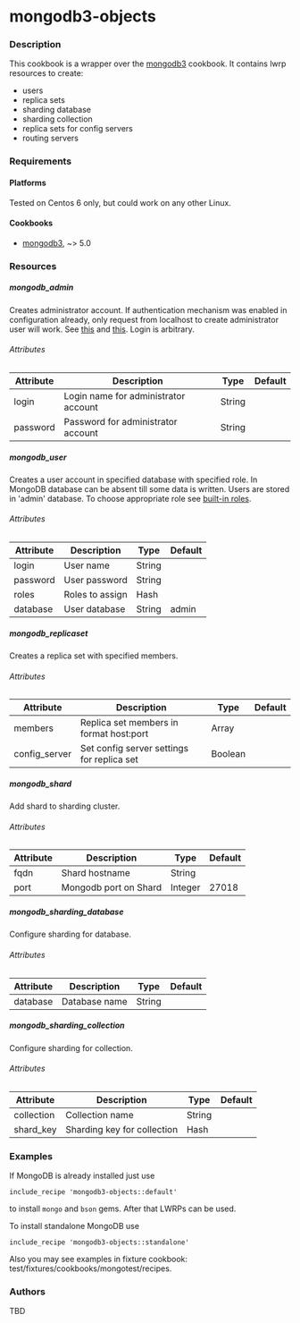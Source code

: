 # mongodb3-objects

### Description

This cookbook is a wrapper over the [mongodb3](https://supermarket.chef.io/cookbooks/mongodb3) cookbook. It contains lwrp resources to create:
* users
* replica sets
* sharding database
* sharding collection
* replica sets for config servers
* routing servers

### Requirements

#### Platforms

Tested on Centos 6 only, but could work on any other Linux.

#### Cookbooks

* [mongodb3](https://supermarket.chef.io/cookbooks/mongodb3), ~> 5.0

### Resources

##### mongodb_admin

Creates administrator account. If authentication mechanism was enabled in configuration already, only request from localhost to create administrator user will work. See [this](https://docs.mongodb.org/manual/tutorial/enable-authentication/) and [this](https://docs.mongodb.org/manual/core/security-users/#localhost-exception). Login is arbitrary.

###### Attributes
|Attribute|Description|Type|Default|
|---------|-----------|----|-------|
|login|Login name for administrator account|String||
|password|Password for administrator account|String||


##### mongodb_user

Creates a user account in specified database with specified role. In MongoDB database can be absent till some data is written. Users are stored in 'admin' database. To choose appropriate role see [built-in roles](https://docs.mongodb.org/manual/reference/built-in-roles/).

###### Attributes
|Attribute|Description|Type|Default|
|---------|-----------|----|-------|
|login|User name|String||
|password|User password|String||
|roles|Roles to assign|Hash||
|database|User database|String|admin|

##### mongodb_replicaset

Creates a replica set with specified members.

###### Attributes
|Attribute|Description|Type|Default|
|---------|-----------|----|-------|
|members|Replica set members in format host:port|Array||
|config_server|Set config server settings for replica set|Boolean||

##### mongodb_shard

Add shard to sharding cluster.

###### Attributes
|Attribute|Description|Type|Default|
|---------|-----------|----|-------|
|fqdn|Shard hostname|String||
|port|Mongodb port on Shard|Integer|27018|

##### mongodb_sharding_database

Configure sharding for database.

###### Attributes
|Attribute|Description|Type|Default|
|---------|-----------|----|-------|
|database|Database name|String||

##### mongodb_sharding_collection

Configure sharding for collection.

###### Attributes
|Attribute|Description|Type|Default|
|---------|-----------|----|-------|
|collection|Collection name|String||
|shard_key|Sharding key for collection|Hash||

### Examples

If MongoDB is already installed just use

    include_recipe 'mongodb3-objects::default'

to install `mongo` and `bson` gems. After that LWRPs can be used.

To install standalone MongoDB use

    include_recipe 'mongodb3-objects::standalone'

Also you may see examples in fixture cookbook: test/fixtures/cookbooks/mongotest/recipes.

### Authors

TBD
